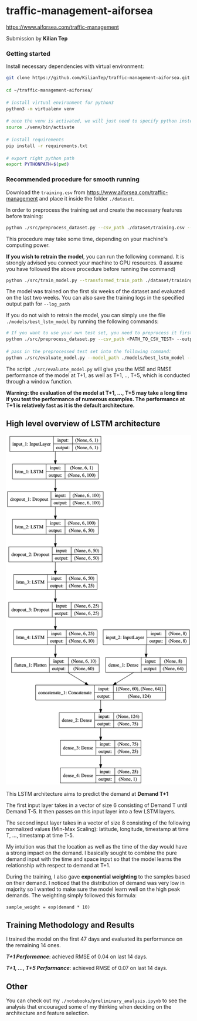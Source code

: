 # traffic-management-aiforsea
https://www.aiforsea.com/traffic-management

Submission by **Kilian Tep**

### Getting started
Install necessary dependencies with virtual environment:
```bash
git clone https://github.com/KilianTep/traffic-management-aiforsea.git

cd ~/traffic-management-aiforsea/

# install virtual environment for python3
python3 -m virtualenv venv

# once the venv is activated, we will just need to specify python instead of python3
source ./venv/bin/activate

# install requirements
pip install -r requirements.txt

# export right python path
export PYTHONPATH=$(pwd)
```

### Recommended procedure for smooth running
Download the `training.csv` from https://www.aiforsea.com/traffic-management and 
place it inside the folder `./dataset`.

In order to preprocess the training set and create the necessary features before training:
```bash
python ./src/preprocess_dataset.py --csv_path ./dataset/training.csv --output_path ./dataset
```
This procedure may take some time, depending on your machine's computing power.

**If you wish to retrain the model**, you can run the following command. It is strongly advised you connect your machine
to GPU resources. (I assume you have followed the above procedure before running the command) 
```bash
python ./src/train_model.py --transformed_train_path ./dataset/training.csv_transformed.snappy.parquet --output_model_path ./models --epochs 30 --batch_size 128 --log_path ./src/logs
```
The model was trained on the first six weeks of the dataset and evaluated on the last two weeks.
You can also save the training logs in the specified output path for `--log_path`

If you do not wish to retrain the model, you can simply use the file `./models/best_lstm_model` by running the following commands:

```bash
# If you want to use your own test set, you need to preprocess it first:
python ./src/preprocess_dataset.py --csv_path <PATH_TO_CSV_TEST> --output_path ./dataset

# pass in the preprocessed test set into the following command:
python ./src/evaluate_model.py --model_path ./models/best_lstm_model --transformed_test_df_path ./dataset/<PATH_TO_CSV_TEST>_transformed.snappy.parquet 
```
The script `./src/evaluate_model.py` will give you the MSE and RMSE performance of the model at T+1, as well as T+1, .., T+5, 
which is conducted through a window function.

**Warning: the evaluation of the model at T+1, ..., T+5 may take a long time if you test the performance of numerous 
examples. The performance at T+1 is relatively fast as it is the default architecture.**

## High level overview of LSTM architecture
![Model Architecture](model.png)

This LSTM architecture aims to predict the demand at **Demand T+1**

The first input layer takes in a vector of size 6 consisting of Demand T until Demand T-5.
It then passes on this input layer into a few LSTM layers.

The second input layer takes in a vector of size 8 consisting of the following normalized values (Min-Max Scaling):
latitude, longitude, timestamp at time T, ..., timestamp at time T-5.

My intuition was that the location as well as the time of the day would have a strong impact on the demand. I basically
sought to combine the pure demand input with the time and space input so that the model learns the relationship with 
respect to demand at T+1.

During the training, I also gave **exponential weighting** to the samples based on their demand.
I noticed that the distribution of demand was very low in majority so I wanted to make sure the model learn well on the
high peak demands. The weighting simply followed this formula:

``
sample_weight = exp(demand * 10)
``

## Training Methodology and Results
I trained the model on the first 47 days and evaluated its performance on the 
remaining 14 ones.

***T+1 Performance***: achieved RMSE of 0.04 on last 14 days.

***T+1, ..., T+5 Performance***: achieved RMSE of 0.07 on last 14 days.

## Other
You can check out my `./notebooks/preliminary_analysis.ipynb` to see the analysis that encouraged some of my thinking
when deciding on the architecture and feature selection.